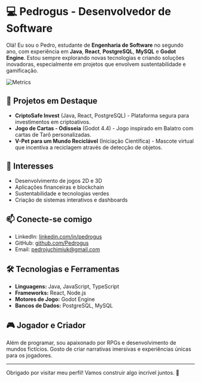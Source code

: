 # 💻 Pedrogus - Desenvolvedor de Software

Olá! Eu sou o Pedro, estudante de **Engenharia de Software** no segundo ano, com experiência em **Java**, **React**, **PostgreSQL**, **MySQL** e **Godot Engine**. Estou sempre explorando novas tecnologias e criando soluções inovadoras, especialmente em projetos que envolvem sustentabilidade e gamificação.

![Metrics](https://metrics.lecoq.io/Pedrogus?template=classic\&repositories.forks=true\&isocalendar=1\&languages=1\&activity=1\&achievements=1\&traffic=1\&activity.days=1\&activity.limit=5\&activity.visibility=all\&config.timezone=America%2FSao_Paulo)

## 🚀 Projetos em Destaque

* **CriptoSafe Invest** (Java, React, PostgreSQL) - Plataforma segura para investimentos em criptoativos.
* **Jogo de Cartas - Odisseia** (Godot 4.4) - Jogo inspirado em Balatro com cartas de Tarô personalizadas.
* **V-Pet para um Mundo Reciclável** (Iniciação Científica) - Mascote virtual que incentiva a reciclagem através de detecção de objetos.

## 🌱 Interesses

* Desenvolvimento de jogos 2D e 3D
* Aplicações financeiras e blockchain
* Sustentabilidade e tecnologias verdes
* Criação de sistemas interativos e dashboards

## 📫 Conecte-se comigo

* LinkedIn: [linkedin.com/in/pedrogus](https://linkedin.com/in/pedrogus)
* GitHub: [github.com/Pedrogus](https://github.com/Pedrogus)
* Email: [pedrojuchimiuk@gmail.com](mailto:pedrojuchimiuk@gmail.com)

## 🛠️ Tecnologias e Ferramentas

* **Linguagens:** Java, JavaScript, TypeScript
* **Frameworks:** React, Node.js
* **Motores de Jogo:** Godot Engine
* **Bancos de Dados:** PostgreSQL, MySQL

## 🎮 Jogador e Criador

Além de programar, sou apaixonado por RPGs e desenvolvimento de mundos fictícios. Gosto de criar narrativas imersivas e experiências únicas para os jogadores.

---

Obrigado por visitar meu perfil! Vamos construir algo incrível juntos. 🚀


